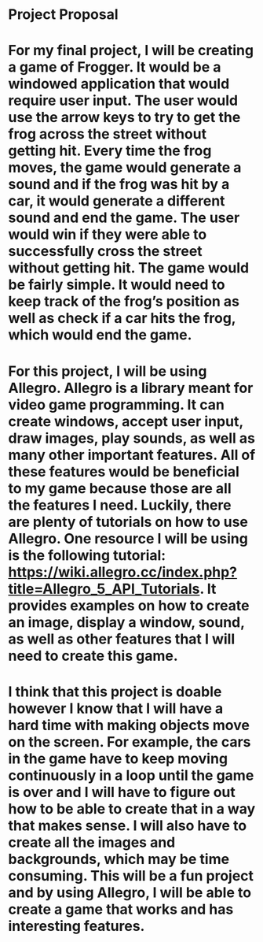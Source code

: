 # Project Proposal
# 	For my final project, I will be creating a game of Frogger. It would be a windowed application that would require user input. The user would use the arrow keys to try to get the frog across the street without getting hit. Every time the frog moves, the game would generate a sound and if the frog was hit by a car, it would generate a different sound and end the game. The user would win if they were able to successfully cross the street without getting hit. The game would be fairly simple. It would need to keep track of the frog’s position as well as check if a car hits the frog, which would end the game.
  
#	For this project, I will be using Allegro. Allegro is a library meant for video game programming. It can create windows, accept user input, draw images, play sounds, as well as many other important features. All of these features would be beneficial to my game because those are all the features I need. Luckily, there are plenty of tutorials on how to use Allegro. One resource I will be using is the following tutorial: https://wiki.allegro.cc/index.php?title=Allegro_5_API_Tutorials. It provides examples on how to create an image, display a window, sound, as well as other features that I will need to create this game. 
  
#	I think that this project is doable however I know that I will have a hard time with making objects move on the screen. For example, the cars in the game have to keep moving continuously in a loop until the game is over and I will have to figure out how to be able to create that in a way that makes sense. I will also have to create all the images and backgrounds, which may be time consuming. This will be a fun project and by using Allegro, I will be able to create a game that works and has interesting features. 
